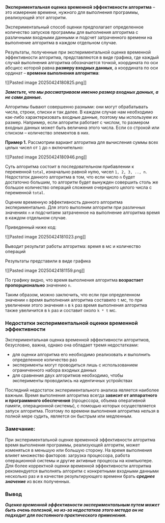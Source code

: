**Экспериментальная оценка временной эффективности алгоритма** – это измерение времени, нужного для выполнения программы, реализующей этот алгоритм. 

Экспериментальный способ оценки предполагает определенное количество запусков программы для выполнения алгоритма с различными входными данными и подсчет затраченного времени на выполнение алгоритма в каждом отдельном случае.

Результаты, полученные при экспериментальной оценке временной эффективности алгоритма, представляются в виде графика, где каждый случай выполнения алгоритма обозначается точкой, координата по оси абсцисс которой равна **размеру входных данных**, а координата по оси ординат – **времени выполнения алгоритма**:

![[Pasted image 20250424180825.png]]

***Заметьте, что мы рассматриваем именно размер входных данных, а не сами данные.*** 

Алгоритмы бывают совершенно разными: они могут обрабатывать числа, строки, списки и так далее. В каждом случае нам необходимо как-либо характеризовать входные данные, поэтому мы используем их размер. Например, если алгоритм работает с числом, то размером входных данных может быть величина этого числа. Если со строкой или списком – количество элементов в них.

**Пример 1.** Рассмотрим вариант алгоритма для вычисления суммы всех целых чисел от `1` до `n` включительно:

![[Pasted image 20250424180946.png]]

Суть алгоритма состоит в последовательном прибавлении к переменной `total`, изначально равной нулю, чисел `1, 2, 3, .., n`. Недостаток данного алгоритма в том, что если число `n` будет достаточно большим, то алгоритм будет вынужден совершить столь же большое количество операций сложения очередного целого числа с переменной `total`.

Оценим временную эффективность данного алгоритма экспериментально. Для этого выполним алгоритм при различных значениях `n` и подсчитаем затраченное на выполнение алгоритма время в каждом отдельном случае.

Приведенный ниже код:

![[Pasted image 20250424181023.png]]

Выводит результат работы алгоритма: время в мс и  количество операций

Результаты представили в виде графика

![[Pasted image 20250424181159.png]]

По графику видно, что время выполнения алгоритма **возрастает пропорционально** значению `n`.

Таким образом, можно заключить, что если при определенном значении `n` время выполнения алгоритма составило `t` мс, то при увеличении этого значения `n` в `k` раз время выполнения алгоритма также увеличится в `k` раз и составит около `k * t` мс.

### Недостатки экспериментальной оценки временной эффективности

Экспериментальная оценка временной эффективности алгоритмов, безусловно, важна, однако она обладает тремя недостатками:

- для оценки алгоритма его необходимо реализовать и выполнить определенное количество раз
- эксперименты могут проводиться лишь с использованием ограниченного набора входных данных
- для сравнения двух алгоритмов необходимо, чтобы эксперименты проводились на идентичных устройствах

Последний недостаток экспериментального анализа является наиболее важным. Время выполнения алгоритма всегда **зависит от аппаратного и программного обеспечения** (процессора, объема оперативной памяти, операционной системы), с помощью которых осуществляется запуск алгоритма. Поэтому по времени выполнения алгоритма нельзя в полной мере судить, является он быстрым или медленным.

### **Замечание:** 
При экспериментальной оценке временной эффективности алгоритма время выполнения программы, реализующей алгоритм, может изменяться в меньшую или большую сторону. На время выполнения влияет множество факторов: загрузка процессора, работа операционной системы и другие активные процессы на компьютере. Для более корректной оценки временной эффективности алгоритма рекомендуется выполнять алгоритм с конкретными входными данными несколько раз и в качестве результирующего времени брать ***среднее значение*** из всех полученных.

### Вывод

***Оценка временной эффективности экспериментальным путем может быть очень полезной, но из-за недостатков этого метода он не подходит для постоянного практического применения.***

